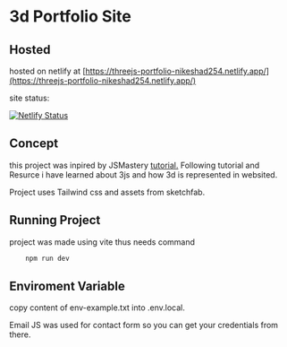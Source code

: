 # 3d Portfolio Site

## Hosted

hosted on netlify at [https://threejs-portfolio-nikeshad254.netlify.app/](https://threejs-portfolio-nikeshad254.netlify.app/) 

site status:

[![Netlify Status](https://api.netlify.com/api/v1/badges/83d88f9c-b29b-4349-8f00-9db398985159/deploy-status)](https://app.netlify.com/sites/threejs-portfolio-nikeshad254/deploys)

## Concept

this project was inpired by JSMastery [tutorial.](https://www.youtube.com/watch?v=FkowOdMjvYo) Following tutorial and Resurce i have learned about 3js and how 3d is represented in websited.

Project uses Tailwind css and assets from sketchfab.

## Running Project

project was made using vite thus needs command

```bash
    npm run dev
```

## Enviroment Variable

copy content of env-example.txt into .env.local.

Email JS was used for contact form so you can get your credentials from there.
